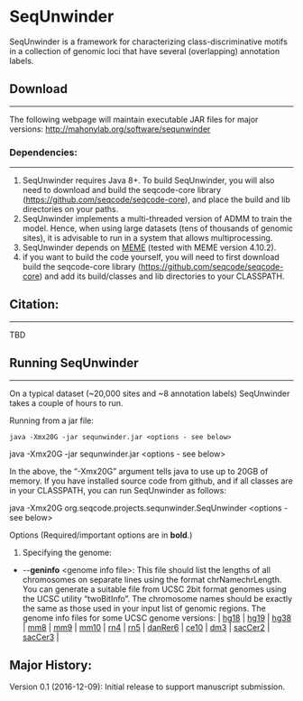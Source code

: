 # SeqUnwinder

SeqUnwinder is a framework for characterizing class-discriminative motifs in a collection of genomic loci that have several (overlapping) annotation labels.  


## Download
--------------
The following webpage will maintain executable JAR files for major versions: 
http://mahonylab.org/software/sequnwinder

### Dependencies:
--------------
1. SeqUnwinder requires Java 8+. To build SeqUnwinder, you will also need to download and build the seqcode-core library (https://github.com/seqcode/seqcode-core), and place the build and lib directories on your paths. 
2. SeqUnwinder implements a multi-threaded version of ADMM to train the model. Hence, when using large datasets (tens of thousands of genomic sites), it is advisable to run in a system that allows multiprocessing.
3. SeqUnwinder depends on [MEME](http://meme-suite.org/) (tested with MEME version 4.10.2).
4. if you want to build the code yourself, you will need to first download build the seqcode-core library (https://github.com/seqcode/seqcode-core) and add its build/classes and lib directories to your CLASSPATH.

## Citation:
--------------
TBD

## Running SeqUnwinder
--------------
On a typical dataset (~20,000 sites and ~8 annotation labels) SeqUnwinder takes a couple of hours to run.

Running from a jar file:

```{r, engine='sh', count_lines}
java -Xmx20G -jar sequnwinder.jar <options - see below>
```

java -Xmx20G -jar sequnwinder.jar <options - see below>

In the above, the “-Xmx20G” argument tells java to use up to 20GB of memory. If you have installed source code from github, and if all classes are in your CLASSPATH, you can run SeqUnwinder as follows:

java -Xmx20G org.seqcode.projects.sequnwinder.SeqUnwinder <options - see below>

Options (Required/important options are in __bold__.)

1. Specifying the genome:

  * --__geninfo__ \<genome info file\>:  This file should list the lengths of all chromosomes on separate lines using the format chrName<tab>chrLength. You can generate a suitable file from UCSC 2bit format genomes using the UCSC utility “twoBitInfo”. The chromosome names should be exactly the same as those used in your input list of genomic regions. The genome info files for some UCSC genome versions: | [hg18](http://lugh.bmb.psu.edu/software/multigps/support/hg18.info) | [hg19](http://lugh.bmb.psu.edu/software/multigps/support/hg19.info) | [hg38](http://lugh.bmb.psu.edu/software/multigps/support/hg38.info) | [mm8](http://lugh.bmb.psu.edu/software/multigps/support/mm8.info) | [mm9](http://lugh.bmb.psu.edu/software/multigps/support/mm9.info) | [mm10](http://lugh.bmb.psu.edu/software/multigps/support/mm10.info) | [rn4](http://lugh.bmb.psu.edu/software/multigps/support/rn4.info) | [rn5](http://lugh.bmb.psu.edu/software/multigps/support/rn5.info) | [danRer6](http://lugh.bmb.psu.edu/software/multigps/support/danRer6.info) | [ce10](http://lugh.bmb.psu.edu/software/multigps/support/ce10.info) | [dm3](http://lugh.bmb.psu.edu/software/multigps/support/dm3.info) | [sacCer2](http://lugh.bmb.psu.edu/software/multigps/support/sacCer2.info) | [sacCer3](http://lugh.bmb.psu.edu/software/multigps/support/sacCer3.info) |






Major History:
--------------  

Version 0.1 (2016-12-09): Initial release to support manuscript submission.
